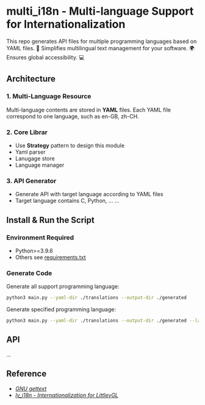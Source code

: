 # multi_i18n - Multi-language Support for Internationalization

This repo generates API files for multiple programming languages based on YAML files. 🎯 Simplifies multilingual text management for your software. 🌍 Ensures global accessibility. 💻

## Architecture

### 1. Multi-Language Resource

Multi-language contents are stored in **YAML** files. Each YAML file correspond to one language, such as en-GB, zh-CH.

### 2. Core Librar

- Use **Strategy** pattern to design this module
- Yaml parser
- Lanugage store
- Language manager

### 3. API Generator

- Generate API with target language according to YAML files
- Target language contains C, Python, ... ...

## Install & Run the Script

### Environment Required

- Python>=3.9.6
- Others see [requirements.txt](./requirements.txt)

### Generate Code

Generate all support programming language:

```bash
python3 main.py --yaml-dir ./translations --output-dir ./generated
```

Generate specified programming language:

```bash
python3 main.py --yaml-dir ./translations --output-dir ./generated --languages c
```

## API

...

## Reference
- [*GNU gettext*](https://www.gnu.org/software/gettext/)
- [*lv_i18n - Internationalization for LittlevGL*](https://github.com/lvgl/lv_i18n)